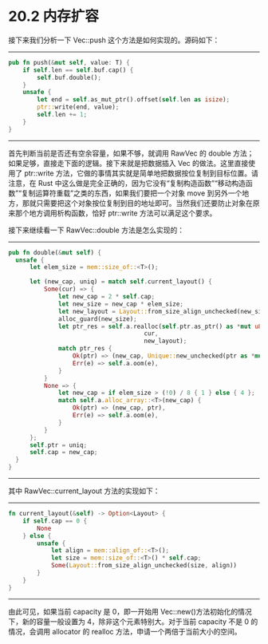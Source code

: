 # 20.2 内存扩容

接下来我们分析一下 Vec::push 这个方法是如何实现的。源码如下：

---

```rust
pub fn push(&mut self, value: T) {
    if self.len == self.buf.cap() {
        self.buf.double();
    }
    unsafe {
        let end = self.as_mut_ptr().offset(self.len as isize);
        ptr::write(end, value);
        self.len += 1;
    }
}
```

---

首先判断当前是否还有空余容量，如果不够，就调用 RawVec 的 double 方法；如果足够，直接走下面的逻辑。接下来就是把数据插入 Vec 的做法。这里直接使用了 ptr::write 方法，它做的事情其实就是简单地把数据按位复制到目标位置。请注意，在 Rust 中这么做是完全正确的，因为它没有“复制构造函数”“移动构造函数”“复制运算符重载”之类的东西，如果我们要把一个对象 move 到另外一个地方，那就只需要把这个对象按位复制到目的地址即可。当然我们还要防止对象在原来那个地方调用析构函数，恰好 ptr::write 方法可以满足这个要求。

接下来继续看一下 RawVec::double 方法是怎么实现的：

---

```rust
pub fn double(&mut self) {
  unsafe {
      let elem_size = mem::size_of::<T>();

      let (new_cap, uniq) = match self.current_layout() {
          Some(cur) => {
              let new_cap = 2 * self.cap;
              let new_size = new_cap * elem_size;
              let new_layout = Layout::from_size_align_unchecked(new_size, cur. align());
              alloc_guard(new_size);
              let ptr_res = self.a.realloc(self.ptr.as_ptr() as *mut u8,
                                      cur,
                                      new_layout);
              match ptr_res {
                  Ok(ptr) => (new_cap, Unique::new_unchecked(ptr as *mut T)),
                  Err(e) => self.a.oom(e),
              }
          }
          None => {
              let new_cap = if elem_size > (!0) / 8 { 1 } else { 4 };
              match self.a.alloc_array::<T>(new_cap) {
                  Ok(ptr) => (new_cap, ptr),
                  Err(e) => self.a.oom(e),
              }
          }
      };
      self.ptr = uniq;
      self.cap = new_cap;
  }
}
```

---

其中 RawVec::current\_layout 方法的实现如下：

---

```rust
fn current_layout(&self) -> Option<Layout> {
    if self.cap == 0 {
        None
    } else {
        unsafe {
            let align = mem::align_of::<T>();
            let size = mem::size_of::<T>() * self.cap;
            Some(Layout::from_size_align_unchecked(size, align))
        }
    }
}
```

---

由此可见，如果当前 capacity 是 0，即一开始用 Vec::new()方法初始化的情况下，新的容量一般设置为 4，除非这个元素特别大。对于当前 capacity 不是 0 的情况，会调用 allocator 的 realloc 方法，申请一个两倍于当前大小的空间。
